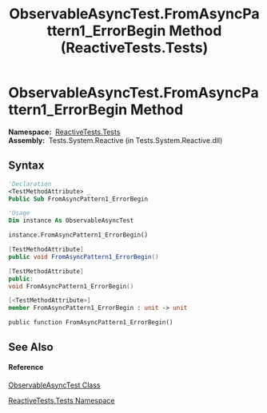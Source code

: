 ﻿---
title: ObservableAsyncTest.FromAsyncPattern1_ErrorBegin Method  (ReactiveTests.Tests)
TOCTitle: FromAsyncPattern1_ErrorBegin Method
ms:assetid: M:ReactiveTests.Tests.ObservableAsyncTest.FromAsyncPattern1_ErrorBegin
ms:mtpsurl: https://msdn.microsoft.com/en-us/library/reactivetests.tests.observableasynctest.fromasyncpattern1_errorbegin(v=VS.103)
ms:contentKeyID: 36620249
ms.date: 06/28/2011
mtps_version: v=VS.103
f1_keywords:
- ReactiveTests.Tests.ObservableAsyncTest.FromAsyncPattern1_ErrorBegin
dev_langs:
- CSharp
- JScript
- VB
- FSharp
- c++
---

# ObservableAsyncTest.FromAsyncPattern1\_ErrorBegin Method

**Namespace:**  [ReactiveTests.Tests](hh289046\(v=vs.103\).md)  
**Assembly:**  Tests.System.Reactive (in Tests.System.Reactive.dll)

## Syntax

``` vb
'Declaration
<TestMethodAttribute> _
Public Sub FromAsyncPattern1_ErrorBegin
```

``` vb
'Usage
Dim instance As ObservableAsyncTest

instance.FromAsyncPattern1_ErrorBegin()
```

``` csharp
[TestMethodAttribute]
public void FromAsyncPattern1_ErrorBegin()
```

``` c++
[TestMethodAttribute]
public:
void FromAsyncPattern1_ErrorBegin()
```

``` fsharp
[<TestMethodAttribute>]
member FromAsyncPattern1_ErrorBegin : unit -> unit 
```

``` jscript
public function FromAsyncPattern1_ErrorBegin()
```

## See Also

#### Reference

[ObservableAsyncTest Class](hh314747\(v=vs.103\).md)

[ReactiveTests.Tests Namespace](hh289046\(v=vs.103\).md)

